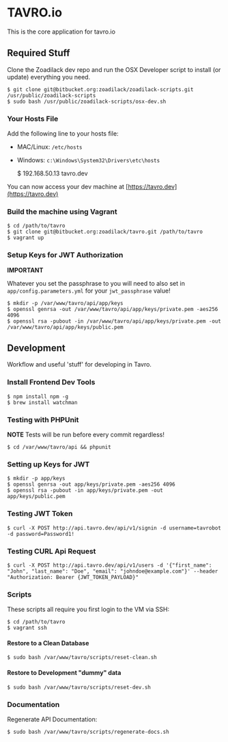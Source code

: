 # TAVRO.io

This is the core application for tavro.io

## Required Stuff

Clone the Zoadilack dev repo and run the OSX Developer script to install (or update) everything you need.

    $ git clone git@bitbucket.org:zoadilack/zoadilack-scripts.git /usr/public/zoadilack-scripts
    $ sudo bash /usr/public/zoadilack-scripts/osx-dev.sh

### Your Hosts File

Add the following line to your hosts file:

* MAC/Linux: `/etc/hosts`
* Windows: `c:\Windows\System32\Drivers\etc\hosts`

    $ 192.168.50.13      tavro.dev

You can now access your dev machine at [https://tavro.dev](https://tavro.dev)

### Build the machine using Vagrant

    $ cd /path/to/tavro
    $ git clone git@bitbucket.org:zoadilack/tavro.git /path/to/tavro
    $ vagrant up

### Setup Keys for JWT Authorization

**IMPORTANT** 

Whatever you set the passphrase to you will need to also set in `app/config.parameters.yml` for your `jwt_passphrase` value!

    $ mkdir -p /var/www/tavro/api/app/keys
    $ openssl genrsa -out /var/www/tavro/api/app/keys/private.pem -aes256 4096
    $ openssl rsa -pubout -in /var/www/tavro/api/app/keys/private.pem -out /var/www/tavro/api/app/keys/public.pem

## Development

Workflow and useful 'stuff' for developing in Tavro.

### Install Frontend Dev Tools

    $ npm install npm -g
    $ brew install watchman

### Testing with PHPUnit

**NOTE** Tests will be run before every commit regardless!

    $ cd /var/www/tavro/api && phpunit
    
### Setting up Keys for JWT

    $ mkdir -p app/keys
    $ openssl genrsa -out app/keys/private.pem -aes256 4096
    $ openssl rsa -pubout -in app/keys/private.pem -out app/keys/public.pem
    
### Testing JWT Token

    $ curl -X POST http://api.tavro.dev/api/v1/signin -d username=tavrobot -d password=Password1!

### Testing CURL Api Request

    $ curl -X POST http://api.tavro.dev/api/v1/users -d '{"first_name": "John", "last_name": "Doe", "email": "johndoe@example.com"}' --header "Authorization: Bearer {JWT_TOKEN_PAYLOAD}"

### Scripts

These scripts all require you first login to the VM via SSH:

    $ cd /path/to/tavro
    $ vagrant ssh
    
#### Restore to a Clean Database

    $ sudo bash /var/www/tavro/scripts/reset-clean.sh
   
#### Restore to Development "dummy" data

    $ sudo bash /var/www/tavro/scripts/reset-dev.sh
    
### Documentation

Regenerate API Documentation:

    $ sudo bash /var/www/tavro/scripts/regenerate-docs.sh
